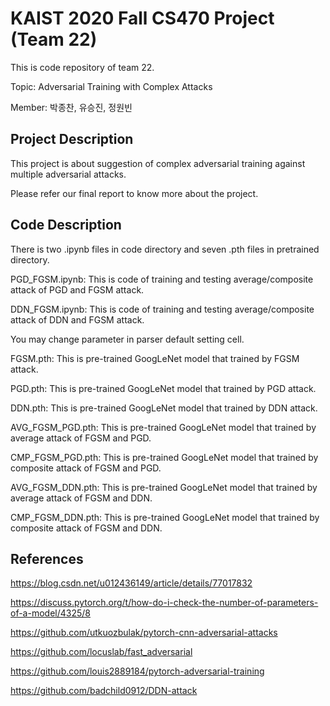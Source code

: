 # KAIST 2020 Fall CS470 Project (Team 22)

This is code repository of team 22.

Topic: Adversarial Training with Complex Attacks

Member: 박종찬, 유승진, 정원빈

## Project Description

This project is about suggestion of complex adversarial training against multiple adversarial attacks.

Please refer our final report to know more about the project.

## Code Description

There is two .ipynb files in code directory and seven .pth files in pretrained directory.

PGD_FGSM.ipynb: This is code of training and testing average/composite attack of PGD and FGSM attack. 

DDN_FGSM.ipynb: This is code of training and testing average/composite attack of DDN and FGSM attack. 

You may change parameter in parser default setting cell.

FGSM.pth: This is pre-trained GoogLeNet model that trained by FGSM attack.

PGD.pth: This is pre-trained GoogLeNet model that trained by PGD attack.

DDN.pth: This is pre-trained GoogLeNet model that trained by DDN attack.

AVG_FGSM_PGD.pth: This is pre-trained GoogLeNet model that trained by average attack of FGSM and PGD.

CMP_FGSM_PGD.pth: This is pre-trained GoogLeNet model that trained by composite attack of FGSM and PGD.

AVG_FGSM_DDN.pth: This is pre-trained GoogLeNet model that trained by average attack of FGSM and DDN.

CMP_FGSM_DDN.pth: This is pre-trained GoogLeNet model that trained by composite attack of FGSM and DDN.

## References
https://blog.csdn.net/u012436149/article/details/77017832 

https://discuss.pytorch.org/t/how-do-i-check-the-number-of-parameters-of-a-model/4325/8

https://github.com/utkuozbulak/pytorch-cnn-adversarial-attacks

https://github.com/locuslab/fast_adversarial

https://github.com/louis2889184/pytorch-adversarial-training

https://github.com/badchild0912/DDN-attack
